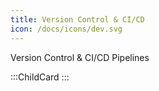 ```yaml
---
title: Version Control & CI/CD
icon: /docs/icons/dev.svg
---
```


Version Control & CI/CD Pipelines

:::ChildCard
:::